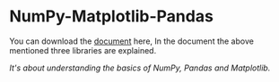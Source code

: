 # NumPy-Matplotlib-Pandas

You can download the [document](https://github.com/Yashwanth-23/NumPy-Matplotlib-Pandas/raw/main/np_plt_pd.docx) here, In the document the above mentioned three libraries are explained.

_It's about understanding the basics of NumPy, Pandas and Matplotlib._
